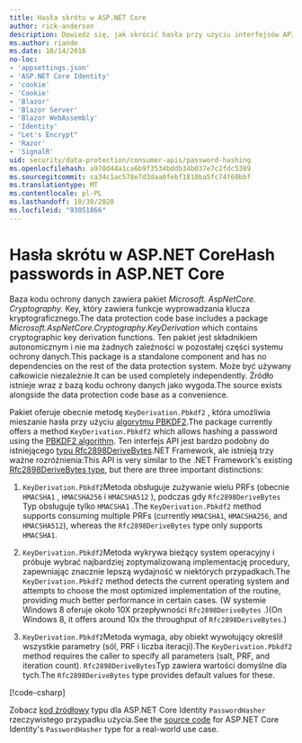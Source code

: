 ```yaml
---
title: Hasła skrótu w ASP.NET Core
author: rick-anderson
description: Dowiedz się, jak skrócić hasła przy użyciu interfejsów API ochrony danych ASP.NET Core.
ms.author: riande
ms.date: 10/14/2016
no-loc:
- 'appsettings.json'
- 'ASP.NET Core Identity'
- 'cookie'
- 'Cookie'
- 'Blazor'
- 'Blazor Server'
- 'Blazor WebAssembly'
- 'Identity'
- "Let's Encrypt"
- 'Razor'
- 'SignalR'
uid: security/data-protection/consumer-apis/password-hashing
ms.openlocfilehash: a970d44a1ca6b9f3534bddb34b037e7c2fdc5389
ms.sourcegitcommit: ca34c1ac578e7d3daa0febf1810ba5fc74f60bbf
ms.translationtype: MT
ms.contentlocale: pl-PL
ms.lasthandoff: 10/30/2020
ms.locfileid: "93051866"
---
```

# <a name="hash-passwords-in-aspnet-core"></a><span data-ttu-id="896df-103">Hasła skrótu w ASP.NET Core</span><span class="sxs-lookup"><span data-stu-id="896df-103">Hash passwords in ASP.NET Core</span></span>

<span data-ttu-id="896df-104">Baza kodu ochrony danych zawiera pakiet *Microsoft. AspNetCore. Cryptography.* Key, który zawiera funkcje wyprowadzania klucza kryptograficznego.</span><span class="sxs-lookup"><span data-stu-id="896df-104">The data protection code base includes a package *Microsoft.AspNetCore.Cryptography.KeyDerivation* which contains cryptographic key derivation functions.</span></span> <span data-ttu-id="896df-105">Ten pakiet jest składnikiem autonomicznym i nie ma żadnych zależności w pozostałej części systemu ochrony danych.</span><span class="sxs-lookup"><span data-stu-id="896df-105">This package is a standalone component and has no dependencies on the rest of the data protection system.</span></span> <span data-ttu-id="896df-106">Może być używany całkowicie niezależnie.</span><span class="sxs-lookup"><span data-stu-id="896df-106">It can be used completely independently.</span></span> <span data-ttu-id="896df-107">Źródło istnieje wraz z bazą kodu ochrony danych jako wygoda.</span><span class="sxs-lookup"><span data-stu-id="896df-107">The source exists alongside the data protection code base as a convenience.</span></span>

<span data-ttu-id="896df-108">Pakiet oferuje obecnie metodę `KeyDerivation.Pbkdf2` , która umożliwia mieszanie hasła przy użyciu [algorytmu PBKDF2](https://tools.ietf.org/html/rfc2898#section-5.2).</span><span class="sxs-lookup"><span data-stu-id="896df-108">The package currently offers a method `KeyDerivation.Pbkdf2` which allows hashing a password using the [PBKDF2 algorithm](https://tools.ietf.org/html/rfc2898#section-5.2).</span></span> <span data-ttu-id="896df-109">Ten interfejs API jest bardzo podobny do istniejącego [typu Rfc2898DeriveBytes](/dotnet/api/system.security.cryptography.rfc2898derivebytes).NET Framework, ale istnieją trzy ważne rozróżnienia:</span><span class="sxs-lookup"><span data-stu-id="896df-109">This API is very similar to the .NET Framework's existing [Rfc2898DeriveBytes type](/dotnet/api/system.security.cryptography.rfc2898derivebytes), but there are three important distinctions:</span></span>

1. <span data-ttu-id="896df-110">`KeyDerivation.Pbkdf2`Metoda obsługuje zużywanie wielu PRFs (obecnie `HMACSHA1` , `HMACSHA256` i `HMACSHA512` ), podczas gdy `Rfc2898DeriveBytes` Typ obsługuje tylko `HMACSHA1` .</span><span class="sxs-lookup"><span data-stu-id="896df-110">The `KeyDerivation.Pbkdf2` method supports consuming multiple PRFs (currently `HMACSHA1`, `HMACSHA256`, and `HMACSHA512`), whereas the `Rfc2898DeriveBytes` type only supports `HMACSHA1`.</span></span>

2. <span data-ttu-id="896df-111">`KeyDerivation.Pbkdf2`Metoda wykrywa bieżący system operacyjny i próbuje wybrać najbardziej zoptymalizowaną implementację procedury, zapewniając znacznie lepszą wydajność w niektórych przypadkach.</span><span class="sxs-lookup"><span data-stu-id="896df-111">The `KeyDerivation.Pbkdf2` method detects the current operating system and attempts to choose the most optimized implementation of the routine, providing much better performance in certain cases.</span></span> <span data-ttu-id="896df-112">(W systemie Windows 8 oferuje około 10X przepływności `Rfc2898DeriveBytes` .)</span><span class="sxs-lookup"><span data-stu-id="896df-112">(On Windows 8, it offers around 10x the throughput of `Rfc2898DeriveBytes`.)</span></span>

3. <span data-ttu-id="896df-113">`KeyDerivation.Pbkdf2`Metoda wymaga, aby obiekt wywołujący określił wszystkie parametry (sól, PRF i liczba iteracji).</span><span class="sxs-lookup"><span data-stu-id="896df-113">The `KeyDerivation.Pbkdf2` method requires the caller to specify all parameters (salt, PRF, and iteration count).</span></span> <span data-ttu-id="896df-114">`Rfc2898DeriveBytes`Typ zawiera wartości domyślne dla tych.</span><span class="sxs-lookup"><span data-stu-id="896df-114">The `Rfc2898DeriveBytes` type provides default values for these.</span></span>

[!code-csharp[](password-hashing/samples/passwordhasher.cs)]

<span data-ttu-id="896df-115">Zobacz [kod źródłowy](https://github.com/dotnet/AspNetCore/blob/master/src/Identity/Extensions.Core/src/PasswordHasher.cs) typu dla ASP.NET Core Identity `PasswordHasher` rzeczywistego przypadku użycia.</span><span class="sxs-lookup"><span data-stu-id="896df-115">See the [source code](https://github.com/dotnet/AspNetCore/blob/master/src/Identity/Extensions.Core/src/PasswordHasher.cs) for ASP.NET Core Identity's `PasswordHasher` type for a real-world use case.</span></span>
